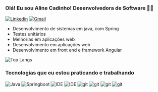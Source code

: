 ### Olá! Eu sou Aline Cadinho! Desenvolvedora de Software 👩‍🦱

[![Linkedin](https://img.shields.io/badge/LinkedIn-0077B5?style=for-the-badge&logo=linkedin&logoColor=white)](https://www.linkedin.com/in/aline-cadinho/)
[![Gmail](https://img.shields.io/badge/Gmail-D14836?style=for-the-badge&logo=gmail&logoColor=white)](cadinhoaline@gmail.com)

- Desenvolvimento de sistemas em java, com Spring
- Testes unitários 
- Melhorias em aplicações web
- Desenvolvimento em aplicações web
- Desenvolvimento em front end e framework Angular

 ![Top Langs](https://github-readme-stats.vercel.app/api/top-langs/?username=alinecadinhoo&size_weight=0.5&count_weight=0.5)
  
### Tecnologias que eu estou praticando e trabalhando

<div>
<img align="center" alt="Java" src="https://img.shields.io/badge/Java-ED8B00?style=for-the-badge&logo=openjdk&logoColor=white" />
<img align="center" alt="Springboot" src="https://img.shields.io/badge/Spring-6DB33F?style=for-the-badge&logo=spring&logoColor=white" />
<img align="center" alt="IDE" src="https://img.shields.io/badge/HTML-239120?style=for-the-badge&logo=html5&logoColor=white" />
<img align="center" alt="IDE" src="https://img.shields.io/badge/CSS-239120?&style=for-the-badge&logo=css3&logoColor=white" />
<img align="center" alt="git" src="https://img.shields.io/badge/Angular-DD0031?style=for-the-badge&logo=angular&logoColor=white" />
<img align="center" alt="git" src="https://img.shields.io/badge/TypeScript-007ACC?style=for-the-badge&logo=typescript&logoColor=white" />
<img align="center" alt="git" src="https://img.shields.io/badge/Sass-CC6699?style=for-the-badge&logo=sass&logoColor=white" />
<img align="center" alt="git" src="https://img.shields.io/badge/Bootstrap-563D7C?style=for-the-badge&logo=bootstrap&logoColor=white" />
</div>


